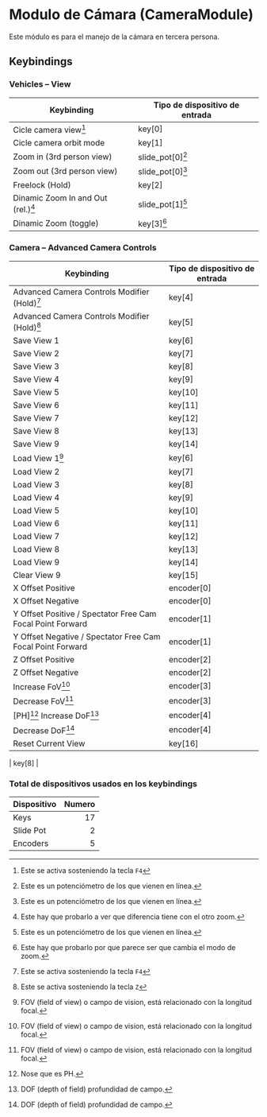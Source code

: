 # Modulo de Cámara (CameraModule)

Este módulo es para el manejo de la cámara en tercera persona.

## Keybindings

### Vehicles – View

| Keybinding                                                       | Tipo de dispositivo de entrada                    |
| ---------------------------------------------------------------- | ------------------------------------------------- |
| Cicle camera view[^4]                                            | key[0]  |
| Cicle camera orbit mode                                          | key[1]    |
| Zoom in (3rd person view)                                        | slide_pot[0][^1] |
| Zoom out (3rd person view)                                       | slide_pot[0][^1]  |
| Freelock (Hold)                                                  | key[2]   |
| Dinamic Zoom In and Out (rel.)[^2]                               | slide_pot[1][^1] |
| Dinamic Zoom (toggle)                                            | key[3][^3] |

[^1]: Este es un potenciómetro de los que vienen en línea.
[^2]: Este hay que probarlo a ver que diferencia tiene con el otro zoom.
[^3]: Este hay que probarlo por que parece ser que cambia el modo de zoom.

### Camera – Advanced Camera Controls

| Keybinding                                                       | Tipo de dispositivo de entrada                    |
| ---------------------------------------------------------------- | ------------------------------------------------- |
| Advanced Camera Controls Modifier (Hold)[^4]                     | key[4]  |
| Advanced Camera Controls Modifier (Hold)[^5]                     | key[5] |
| Save View 1                                                      | key[6] |
| Save View 2                                                      | key[7] |
| Save View 3                                                      | key[8] |
| Save View 4                                                      | key[9] |
| Save View 5                                                      | key[10] |
| Save View 6                                                      | key[11] |
| Save View 7                                                      | key[12] |
| Save View 8                                                      | key[13] |
| Save View 9                                                      | key[14] |
| Load View 1[^6]                                                  | key[6] |
| Load View 2                                                      | key[7] |
| Load View 3                                                      | key[8] |
| Load View 4                                                      | key[9] |
| Load View 5                                                      | key[10] |
| Load View 6                                                      | key[11] |
| Load View 7                                                      | key[12] |
| Load View 8                                                      | key[13] |
| Load View 9                                                      | key[14] |
| Clear View 9                                                     | key[15] |
| X Offset Positive                                                | encoder[0] |
| X Offset Negative                                                | encoder[0] |
| Y Offset Positive / Spectator Free Cam Focal Point Forward       | encoder[1] |
| Y Offset Negative / Spectator Free Cam Focal Point Forward       | encoder[1] |
| Z Offset Positive                                                | encoder[2] |
| Z Offset Negative                                                | encoder[2] |
| Increase FoV[^6]                                                 | encoder[3] |
| Decrease FoV[^6]                                                 | encoder[3] |
| [PH][^8] Increase DoF[^7]                                        | encoder[4] |
| Decrease DoF[^7]                                                 | encoder[4] |
| Reset Current View                                               | key[16] |

[^4]: Este se activa sosteniendo la tecla `F4`
[^5]: Este se activa sosteniendo la tecla `Z`
[^5]: Hay que ver por que utilizan la misma tecla save y load.
[^6]: FOV (field of view) o campo de vision, está relacionado con la longitud focal.
[^7]: DOF (depth of field) profundidad de campo.
[^8]: Nose que es PH.

| key[8] |

### Total de dispositivos usados en los keybindings

| Dispositivo          | Numero |
| -------------------- | -----: |
| Keys                 |     17 |
| Slide Pot            |      2 |
| Encoders             |      5 |

